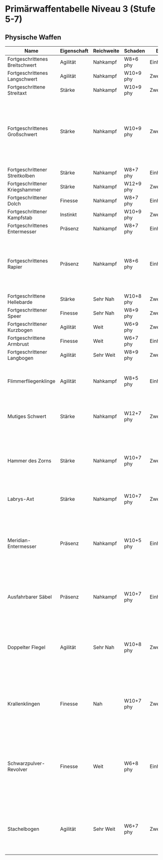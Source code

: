 # Primärwaffentabelle Niveau 3 (Stufe 5-7)

## Physische Waffen

| Name                      | Eigenschaft | Reichweite | Schaden     | Bürde | Fähigkeit                                                                                                                                           |
|---------------------------|-------------|------------|-------------|-------|-----------------------------------------------------------------------------------------------------------------------------------------------------|
| Fortgeschrittenes Breitschwert | Agilität    | Nahkampf   | W8+6 phy    | Einhändig     | **Zuverlässig:** +1 auf Angriffswürfe                                                                                                                  |
| Fortgeschrittenes Langschwert | Agilität    | Nahkampf   | W10+9 phy    | Zweihändig     | —                                                                                                                                                   |
| Fortgeschrittene Streitaxt | Stärke      | Nahkampf   | W10+9 phy   | Zweihändig     | —                                                                                                                                                   |
| Fortgeschrittenes Großschwert | Stärke      | Nahkampf   | W10+9 phy   | Zweihändig     | **Massiv:** −1 auf Ausweichen; bei einem erfolgreichen Angriff würfle einen zusätzlichen Schadenswürfel und verwerfe das niedrigste Ergebnis.      |
| Fortgeschrittener Streitkolben | Stärke      | Nahkampf   | W8+7 phy    | Einhändig     | —                                                                                                                                                   |
| Fortgeschrittener Kriegshammer | Stärke      | Nahkampf   | W12+9 phy   | Zweihändig     | **Schwer:** −1 auf Ausweichen                                                                                                                          |
| Fortgeschrittener Dolch  | Finesse     | Nahkampf   | W8+7 phy    | Einhändig     | —                                                                                                                                                   |
| Fortgeschrittener Kampfstab | Instinkt    | Nahkampf   | W10+9 phy   | Zweihändig     | —                                                                                                                                                   |
| Fortgeschrittenes Entermesser | Präsenz     | Nahkampf   | W8+7 phy    | Einhändig     | —                                                                                                                                                   |
| Fortgeschrittenes Rapier | Präsenz     | Nahkampf   | W8+6 phy    | Einhändig     | **Schnell:** Wenn du einen Angriff machst, kannst du einen Stress markieren, um eine andere Kreatur in Reichweite anzuvisieren.                    |
| Fortgeschrittene Hellebarde | Stärke      | Sehr Nah   | W10+8 phy   | Zweihändig     | **Unhandlich:** −1 auf Finesse                                                                                                                         |
| Fortgeschrittener Speer | Finesse     | Sehr Nah   | W8+9 phy   | Zweihändig     | —                                                                                                                         |
| Fortgeschrittener Kurzbogen | Agilität    | Weit       | W6+9 phy    | Zweihändig     | —                                                                                                                                                   |
| Fortgeschrittene Armbrust | Finesse     | Weit       | W6+7 phy    | Einhändig     | —                                                                                                                                                   |
| Fortgeschrittener Langbogen | Agilität    | Sehr Weit  | W8+9 phy    | Zweihändig     | **Unhandlich:** −1 auf Finesse                                                                                                                         |
| Flimmerfliegenklinge      | Agilität    | Nahkampf   | W8+5 phy    | Einhändig     | **Scharfschwinge:** Erhalte einen Bonus auf deine Schadenswürfe entsprechend deiner Agilität.                                                      |
| Mutiges Schwert           | Stärke      | Nahkampf   | W12+7 phy   | Zweihändig     | **Mutig:** −1 auf Ausweichen; +3 auf die Schwelle für verheerenden Schaden                                                                         |
| Hammer des Zorns          | Stärke      | Nahkampf   | W10+7 phy   | Zweihändig     | **Verheerend:** Bevor du einen Angriffswurf machst, kannst du einen Stress markieren, um einen W20 als Schadenswürfel zu verwenden.               |
| Labrys-Axt                | Stärke      | Nahkampf   | W10+7 phy   | Zweihändig     | **Schützend:** +1 auf Rüstungswert                                                                                                                     |
| Meridian-Entermesser      | Präsenz     | Nahkampf   | W10+5 phy   | Einhändig     | **Duellierend:** Wenn sich keine anderen Kreaturen in Naher Reichweite des Ziels befinden, erhalte Vorteil auf deinen Angriffswurf gegen sie.     |
| Ausfahrbarer Säbel        | Präsenz     | Nahkampf   | W10+7 phy   | Einhändig     | **Ausfahrbar:** Die Klinge kann im Heft versteckt werden, um Entdeckung zu vermeiden.                                                              |
| Doppelter Flegel          | Agilität    | Sehr Nah   | W10+8 phy   | Zweihändig     | **Mächtig:** Bei einem erfolgreichen Angriff würfle einen zusätzlichen Schadenswürfel und verwerfe das niedrigste Ergebnis.                        |
| Krallenklingen            | Finesse     | Nah        | W10+7 phy   | Zweihändig     | **Brutal:** Wenn du den Maximalwert auf einem Schadenswürfel würfelst, würfle einen zusätzlichen Schadenswürfel.                                   |
| Schwarzpulver-Revolver    | Finesse     | Weit       | W6+8 phy    | Einhändig     | **Nachladen:** Nach einem Angriff würfle einen W6. Bei einem Ergebnis von 1 musst du einen Stress markieren, um diese Waffe nachzuladen, bevor du wieder feuern kannst. |
| Stachelbogen              | Agilität    | Sehr Weit  | W6+7 phy    | Zweihändig     | **Vielseitig:** Diese Waffe kann auch mit diesen Werten verwendet werden—Agilität, Nahkampf, W10+5.                                               |